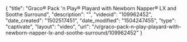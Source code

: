 {
    "title": "Graco&reg; Pack 'n Play&reg; Playard with Newborn Napper&reg; LX and Soothe Surround",
    "description": "",
    "videoid": "109962452",
    "date_created": "1502517451",
    "date_modified": "1504247455",
    "type": "captivate",
    "layout": "video",
    "url": "\/v\/graco-pack-n-play-playard-with-newborn-napper-lx-and-soothe-surround\/109962452"
}